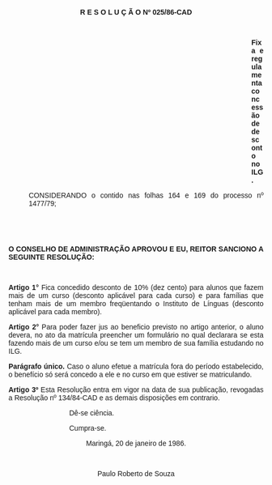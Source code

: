 <BODY>

<B><FONT FACE="Arial"><P ALIGN="CENTER">R E S O L U &Ccedil; &Atilde; O Nº 025/86-CAD</P>
</B><P ALIGN="CENTER"></P>
<P ALIGN="CENTER">&nbsp;</P><DIR>
<DIR>
<DIR>
<DIR>
<DIR>
<DIR>
<DIR>
<DIR>
<DIR>
<DIR>
<DIR>
<DIR>

<B><P ALIGN="JUSTIFY">Fixa e regulamenta concess&atilde;o de desconto no ILG.</P>
</B><P ALIGN="JUSTIFY"></P></DIR>
</DIR>
</DIR>
</DIR>
</DIR>
</DIR>
</DIR>
</DIR>
</DIR>
</DIR>
</DIR>

<P ALIGN="JUSTIFY">CONSIDERANDO o contido nas folhas 164 e 169 do processo nº 1477/79;</P>
<P ALIGN="JUSTIFY"></P>
<P ALIGN="JUSTIFY">&nbsp;</P>
<P ALIGN="JUSTIFY">&nbsp;</P></DIR>

<B><P ALIGN="JUSTIFY">O CONSELHO DE ADMINISTRA&Ccedil;&Atilde;O APROVOU E EU, REITOR SANCIONO A SEGUINTE RESOLU&Ccedil;&Atilde;O:</P>
<P ALIGN="JUSTIFY"></P>
<P ALIGN="JUSTIFY">&nbsp;</P>
<P ALIGN="JUSTIFY">Artigo 1°</B>  Fica concedido desconto de 10% (dez cento) para alunos que fazem mais de um curso (desconto aplic&aacute;vel para cada curso) e para fam&iacute;lias que tenham mais de um membro freq&uuml;entando o Instituto de L&iacute;nguas (desconto aplic&aacute;vel para cada membro).</P>
<B><P ALIGN="JUSTIFY">Artigo 2°</B>   Para poder fazer jus ao beneficio previsto no artigo anterior, o aluno devera, no ato da matr&iacute;cula preencher um formul&aacute;rio no qual declarara se esta fazendo mais de um curso e/ou se tem um membro de sua fam&iacute;lia estudando no ILG.</P>
<B><P ALIGN="JUSTIFY">Par&aacute;grafo &uacute;nico.</B> Caso o aluno efetue a matr&iacute;cula fora do per&iacute;odo estabelecido, o benef&iacute;cio s&oacute; ser&aacute; concedo a ele e no curso em que estiver se matriculando.</P>
<B><P ALIGN="JUSTIFY">Artigo 3º</B>  Esta Resolu&ccedil;&atilde;o entra em vigor na data de sua publica&ccedil;&atilde;o, revogadas a Resolu&ccedil;&atilde;o nº  134/84-CAD e as demais disposi&ccedil;&otilde;es em contrario.</P><DIR>
<DIR>
<DIR>

<P ALIGN="JUSTIFY">D&ecirc;-se ci&ecirc;ncia.</P>
<P ALIGN="JUSTIFY">Cumpra-se.</P>
<P ALIGN="CENTER"></P></DIR>
</DIR>
</DIR>

<P ALIGN="CENTER">Maring&aacute;, 20 de janeiro de 1986.</P>
<P ALIGN="CENTER"></P>
<P ALIGN="CENTER">&nbsp;</P>
<P ALIGN="CENTER">Paulo Roberto de Souza</P></FONT></BODY>
